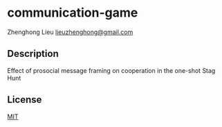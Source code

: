 # communication-game
Zhenghong Lieu <lieuzhenghong@gmail.com>

## Description

Effect of prosocial message framing on cooperation in the one-shot Stag Hunt

## License

[MIT](LICENSE)
